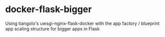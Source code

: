 # docker-flask-bigger
Using tiangolo's uwsgi-nginx-flask-docker with the app factory / blueprint app scaling structure for bigger apps in Flask
